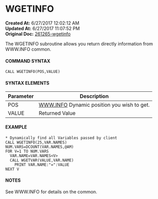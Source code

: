 # WGETINFO

**Created At:** 6/27/2017 12:02:12 AM  
**Updated At:** 6/27/2017 11:07:52 PM  
**Original Doc:** [261265-wgetinfo](https://docs.zumasys.com/36617-trash/261265-wgetinfo)  


The WGETINFO subroutine allows you return directly information from WWW.INFO common.

#### **COMMAND SYNTAX**

```
CALL WGETINFO(POS,VALUE)
```

#### **SYNTAX ELEMENTS**


| Parameter | Description |
| --- | --- |
| POS | [WWW.INFO](//WWW.INFO) Dynamic position you wish to get. |
| VALUE | Returned Value |


#### EXAMPLE

```
* Dynamically find all Variables passed by client
CALL WGETINFO(25,VAR.NAMES)
NUM.VARS=DCOUNT(VAR.NAMES,@AM)
FOR V=1 TO NUM.VARS
  VAR.NAME=VAR.NAMES<V>
  CALL WGETVAR(VALUE,VAR.NAME)
    PRINT VAR.NAME:"=":VALUE
NEXT V
```



#### **NOTES**

See WWW.INFO for details on the common.
